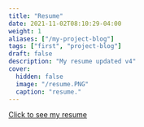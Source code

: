 ```yaml
---
title: "Resume"
date: 2021-11-02T08:10:29-04:00
weight: 1
aliases: ["/my-project-blog"]
tags: ["first", "project-blog"]
draft: false
description: "My resume updated v4"
cover:
  hidden: false
  image: "/resume.PNG"
  caption: "resume."
---
```

[Click to see my resume](/resumemd.pdf)
